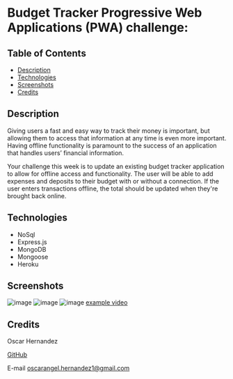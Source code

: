 # Budget Tracker Progressive Web Applications (PWA) challenge:

## Table of Contents

- [Description](#description)
- [Technologies](#technologies)
- [Screenshots](#screenshots)
- [Credits](#credits)

## Description

Giving users a fast and easy way to track their money is important, but allowing them to access that information at any time is even more important. Having offline functionality is paramount to the success of an application that handles users’ financial information.

Your challenge this week is to update an existing budget tracker application to allow for offline access and functionality. The user will be able to add expenses and deposits to their budget with or without a connection. If the user enters transactions offline, the total should be updated when they're brought back online.

## Technologies
* NoSql
* Express.js
* MongoDB
* Mongoose
* Heroku

## Screenshots
![image](https://user-images.githubusercontent.com/97713255/173214369-796f5cc1-a8bc-4f84-8c41-c8c07cb71572.png)
![image](https://user-images.githubusercontent.com/97713255/173214396-842c8dc1-8540-4fac-bdf9-eb18331f6339.png)
![image](https://user-images.githubusercontent.com/97713255/173214415-faad8849-3c1c-4b5a-9eb3-85c18183ed4f.png)
[example video](https://drive.google.com/file/d/1raoXvFgISR17j61ob9tLkskjAIFHuUwS/view)




## Credits
Oscar Hernandez

[GitHub](https://github.com/OSCARHERNANDEZ2022)

E-mail oscarangel.hernandez1@gmail.com

